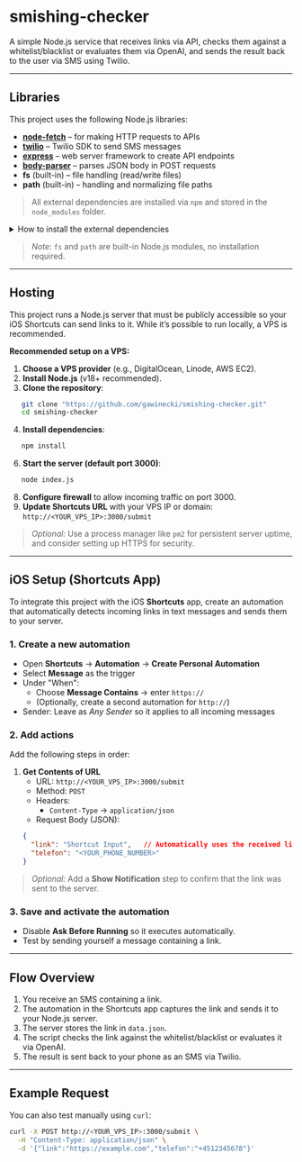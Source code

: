 # smishing-checker
A simple Node.js service that receives links via API, checks them against a whitelist/blacklist or evaluates them via OpenAI, and sends the result back to the user via SMS using Twilio.  

---

## Libraries
This project uses the following Node.js libraries:

- [**node-fetch**](https://www.npmjs.com/package/node-fetch) – for making HTTP requests to APIs  
- [**twilio**](https://www.npmjs.com/package/twilio) – Twilio SDK to send SMS messages  
- [**express**](https://www.npmjs.com/package/express) – web server framework to create API endpoints  
- [**body-parser**](https://www.npmjs.com/package/body-parser) – parses JSON body in POST requests  
- **fs** (built-in) – file handling (read/write files)  
- **path** (built-in) – handling and normalizing file paths  

> All external dependencies are installed via `npm` and stored in the `node_modules` folder.

<details>
<summary>How to install the external dependencies</summary>

```bash
# Install node-fetch
npm install node-fetch

# Install Twilio SDK
npm install twilio

# Install Express
npm install express

# Install body-parser
npm install body-parser
```
</details>

> *Note*: `fs` and `path` are built-in Node.js modules, no installation required.

---

## Hosting

This project runs a Node.js server that must be publicly accessible so your iOS Shortcuts can send links to it. While it’s possible to run locally, a VPS is recommended.

**Recommended setup on a VPS:**

1. **Choose a VPS provider** (e.g., DigitalOcean, Linode, AWS EC2).  
2. **Install Node.js** (v18+ recommended).  
3. **Clone the repository**:  
 ```bash
    git clone "https://github.com/gawinecki/smishing-checker.git"
    cd smishing-checker
  ```
4. **Install dependencies**:
 ```bash
    npm install
 ```
6. **Start the server (default port 3000)**:
 ```bash
    node index.js
 ```
8. **Configure firewall** to allow incoming traffic on port 3000.
9. **Update Shortcuts URL** with your VPS IP or domain:
`http://<YOUR_VPS_IP>:3000/submit`

> *Optional:* Use a process manager like `pm2` for persistent server uptime, and consider setting up HTTPS for security.

---

## iOS Setup (Shortcuts App)

To integrate this project with the iOS **Shortcuts** app, create an automation that automatically detects incoming links in text messages and sends them to your server.

### 1. Create a new automation
- Open **Shortcuts** → **Automation** → **Create Personal Automation**  
- Select **Message** as the trigger  
- Under "When":  
  - Choose **Message Contains** → enter `https://`  
  - (Optionally, create a second automation for `http://`)  
- Sender: Leave as *Any Sender* so it applies to all incoming messages  

### 2. Add actions
Add the following steps in order:

1. **Get Contents of URL**  
   - URL: `http://<YOUR_VPS_IP>:3000/submit`  
   - Method: `POST`  
   - Headers:  
     - `Content-Type` → `application/json`  
   - Request Body (JSON):  
   ```json
   {
     "link": "Shortcut Input",   // Automatically uses the received link from the message
     "telefon": "<YOUR_PHONE_NUMBER>"
   }
     ```

> *Optional:* Add a **Show Notification** step to confirm that the link was sent to the server.  

### 3. Save and activate the automation
- Disable **Ask Before Running** so it executes automatically.  
- Test by sending yourself a message containing a link.  

---

## Flow Overview
1. You receive an SMS containing a link.  
2. The automation in the Shortcuts app captures the link and sends it to your Node.js server.  
3. The server stores the link in `data.json`.  
4. The script checks the link against the whitelist/blacklist or evaluates it via OpenAI.  
5. The result is sent back to your phone as an SMS via Twilio.  

---

## Example Request
You can also test manually using `curl`:  

```bash
curl -X POST http://<YOUR_VPS_IP>:3000/submit \
  -H "Content-Type: application/json" \
  -d '{"link":"https://example.com","telefon":"+4512345678"}'

